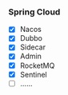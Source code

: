 ### Spring Cloud

- [x] Nacos
- [x] Dubbo
- [x] Sidecar
- [x] Admin
- [x] RocketMQ
- [x] Sentinel
- [ ] ......
